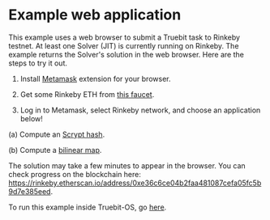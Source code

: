 # Example web application

This example uses a web browser to submit a Truebit task to Rinkeby testnet.  At least one Solver (JIT) is currently running on Rinkeby.  The example returns the Solver's solution in the web browser.  Here are the steps to try it out.

1. Install [Metamask](https://metamask.io/) extension for your browser.

2. Get some Rinkeby ETH from [this faucet](https://faucet.rinkeby.io/).

3. Log in to Metamask, select Rinkeby network, and choose an application below!

(a) Compute an [Scrypt hash](http://176.9.9.249:3000/app/).

(b) Compute a [bilinear map](http://176.9.9.249:3000/samples/pairing/public/).

The solution may take a few minutes to appear in the browser.  You can check progress on the blockchain here: https://rinkeby.etherscan.io/address/0xe36c6ce04b2faa481087cefa05fc5b9d7e385eed.


To run this example inside Truebit-OS, go [here](https://github.com/mrsmkl/example-app/tree/v2).
